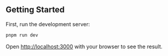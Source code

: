## Getting Started

First, run the development server:

```bash
pnpm run dev
```

Open [http://localhost:3000](http://localhost:3000) with your browser to see the result.
